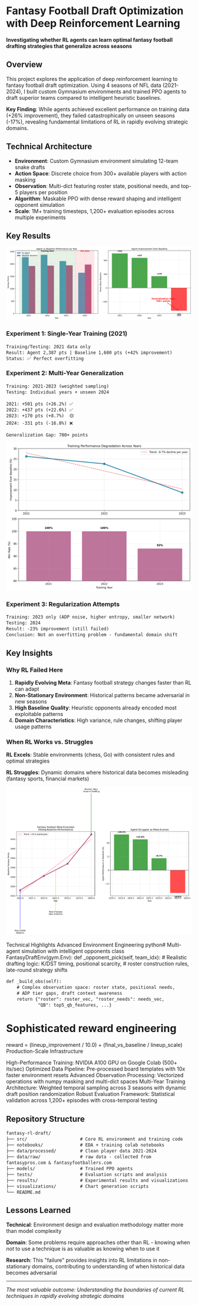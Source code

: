 # Fantasy Football Draft Optimization with Deep Reinforcement Learning

**Investigating whether RL agents can learn optimal fantasy football drafting strategies that generalize across seasons**

## Overview

This project explores the application of deep reinforcement learning to fantasy football draft optimization. Using 4 seasons of NFL data (2021-2024), I built custom Gymnasium environments and trained PPO agents to draft superior teams compared to intelligent heuristic baselines.

**Key Finding**: While agents achieved excellent performance on training data (+26% improvement), they failed catastrophically on unseen seasons (-17%), revealing fundamental limitations of RL in rapidly evolving strategic domains.

## Technical Architecture

- **Environment**: Custom Gymnasium environment simulating 12-team snake drafts
- **Action Space**: Discrete choice from 300+ available players with action masking
- **Observation**: Multi-dict featuring roster state, positional needs, and top-5 players per position
- **Algorithm**: Maskable PPO with dense reward shaping and intelligent opponent simulation
- **Scale**: 1M+ training timesteps, 1,200+ evaluation episodes across multiple experiments

## Key Results

![Generalization Analysis](results/generalization_failure.png)

### Experiment 1: Single-Year Training (2021)
```
Training/Testing: 2021 data only
Result: Agent 2,387 pts | Baseline 1,680 pts (+42% improvement)
Status: ✅ Perfect overfitting
```

### Experiment 2: Multi-Year Generalization
```
Training: 2021-2023 (weighted sampling)
Testing: Individual years + unseen 2024

2021: +501 pts (+26.2%) ✅
2022: +437 pts (+22.6%) ✅  
2023: +170 pts (+8.7%)  🟡
2024: -331 pts (-16.8%) ❌

Generalization Gap: 700+ points
```

![Training Performance](results/training_progression.png)

### Experiment 3: Regularization Attempts
```
Training: 2023 only (ADP noise, higher entropy, smaller network)
Testing: 2024
Result: -23% improvement (still failed)
Conclusion: Not an overfitting problem - fundamental domain shift
```

## Key Insights

### Why RL Failed Here
1. **Rapidly Evolving Meta**: Fantasy football strategy changes faster than RL can adapt
2. **Non-Stationary Environment**: Historical patterns became adversarial in new seasons
3. **High Baseline Quality**: Heuristic opponents already encoded most exploitable patterns
4. **Domain Characteristics**: High variance, rule changes, shifting player usage patterns

### When RL Works vs. Struggles
**RL Excels**: Stable environments (chess, Go) with consistent rules and optimal strategies

**RL Struggles**: Dynamic domains where historical data becomes misleading (fantasy sports, financial markets)

![Domain Analysis](results/domain_shift_analysis.png)

Technical Highlights
Advanced Environment Engineering
python# Multi-agent simulation with intelligent opponents
class FantasyDraftEnv(gym.Env):
    def _opponent_pick(self, team_idx):
        # Realistic drafting logic: K/DST timing, positional scarcity, 
        # roster construction rules, late-round strategy shifts
    
    def _build_obs(self):
        # Complex observation space: roster state, positional needs,
        # ADP tier gaps, draft context awareness
        return {"roster": roster_vec, "roster_needs": needs_vec, 
                "QB": top5_qb_features, ...}

# Sophisticated reward engineering
reward = (lineup_improvement / 10.0) + (final_vs_baseline / lineup_scale)
Production-Scale Infrastructure

High-Performance Training: NVIDIA A100 GPU on Google Colab (500+ its/sec)
Optimized Data Pipeline: Pre-processed board templates with 10x faster environment resets
Advanced Observation Processing: Vectorized operations with numpy masking and multi-dict spaces
Multi-Year Training Architecture: Weighted temporal sampling across 3 seasons with dynamic draft position randomization
Robust Evaluation Framework: Statistical validation across 1,200+ episodes with cross-temporal testing

## Repository Structure

```
fantasy-rl-draft/
├── src/                    # Core RL environment and training code
├── notebooks/              # EDA + training colab notebooks
├── data/processed/         # Clean player data 2021-2024
├── data/raw/               # raw data - collected from fantasypros.com & fantasyfootballers.com
├── models/                 # Trained PPO agents
├── tests/                  # Evaluation scripts and analysis
├── results/                # Experimental results and visualizations
├── visualizations/         # Chart generation scripts
└── README.md
```

## Lessons Learned

**Technical**: Environment design and evaluation methodology matter more than model complexity

**Domain**: Some problems require approaches other than RL - knowing when *not* to use a technique is as valuable as knowing when to use it

**Research**: This "failure" provides insights into RL limitations in non-stationary domains, contributing to understanding of when historical data becomes adversarial

---

*The most valuable outcome: Understanding the boundaries of current RL techniques in rapidly evolving strategic domains*
